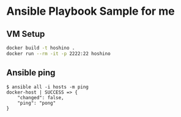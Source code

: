 # Ansible Playbook Sample for me


## VM Setup

```sh
docker build -t hoshino .
docker run --rm -it -p 2222:22 hoshino
```

## Ansible ping

```
$ ansible all -i hosts -m ping
docker-host | SUCCESS => {
    "changed": false,
    "ping": "pong"
}
```
